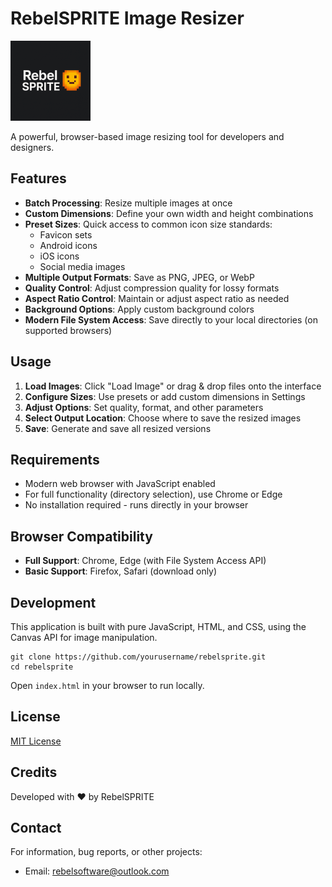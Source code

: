# RebelSPRITE Image Resizer

![RebelSPRITE Logo](assets/RebelSPRITE_Assetts/RebelSPRITE_Icon_128x128.png)

A powerful, browser-based image resizing tool for developers and designers.

## Features

- **Batch Processing**: Resize multiple images at once
- **Custom Dimensions**: Define your own width and height combinations
- **Preset Sizes**: Quick access to common icon size standards:
  - Favicon sets
  - Android icons
  - iOS icons
  - Social media images
- **Multiple Output Formats**: Save as PNG, JPEG, or WebP
- **Quality Control**: Adjust compression quality for lossy formats
- **Aspect Ratio Control**: Maintain or adjust aspect ratio as needed
- **Background Options**: Apply custom background colors
- **Modern File System Access**: Save directly to your local directories (on supported browsers)

## Usage

1. **Load Images**: Click "Load Image" or drag & drop files onto the interface
2. **Configure Sizes**: Use presets or add custom dimensions in Settings
3. **Adjust Options**: Set quality, format, and other parameters
4. **Select Output Location**: Choose where to save the resized images
5. **Save**: Generate and save all resized versions

## Requirements

- Modern web browser with JavaScript enabled
- For full functionality (directory selection), use Chrome or Edge
- No installation required - runs directly in your browser

## Browser Compatibility

- **Full Support**: Chrome, Edge (with File System Access API)
- **Basic Support**: Firefox, Safari (download only)

## Development

This application is built with pure JavaScript, HTML, and CSS, using the Canvas API for image manipulation.

```
git clone https://github.com/yourusername/rebelsprite.git
cd rebelsprite
```

Open `index.html` in your browser to run locally.

## License

[MIT License](LICENSE)

## Credits

Developed with ♥ by RebelSPRITE

## Contact

For information, bug reports, or other projects:
- Email: rebelsoftware@outlook.com
